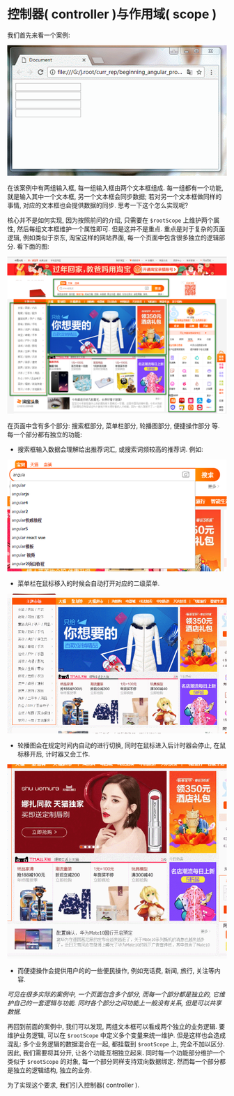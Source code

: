 # 控制器( controller )与作用域( scope )

我们首先来看一个案例:

![](./imgs/constroller-demo.gif)

在该案例中有两组输入框, 每一组输入框由两个文本框组成. 每一组都有一个功能, 就是输入其中一个文本框,
另一个文本框会同步数据; 若对另一个文本框做同样的事情, 对应的文本框也会提供数据的同步. 
思考一下这个怎么实现呢?

核心并不是如何实现, 因为按照前问的介绍, 只需要在 `$rootScope` 上维护两个属性, 然后每组文本框维护一个属性即可.
但是这并不是重点. 重点是对于复杂的页面逻辑, 例如类似于京东, 淘宝这样的网站界面, 每一个页面中包含很多独立的逻辑部分.
看下面的图:

![](./imgs/2018-02-05_220540.png)

在页面中含有多个部分: 搜索框部分, 菜单栏部分, 轮播图部分, 便捷操作部分 等. 每一个部分都有独立的功能:

- 搜索框输入数据会理解给出推荐词汇, 或搜索词频较高的推荐词. 例如:

![](./imgs/2018-02-05_221306.png)

- 菜单栏在鼠标移入的时候会自动打开对应的二级菜单.

![](./imgs/taobao-menu-module.gif)

- 轮播图会在规定时间内自动的进行切换, 同时在鼠标进入后计时器会停止, 在鼠标移开后, 计时器又会工作.

![](./imgs/taobao-scroll.gif)

- 而便捷操作会提供用户的的一些便民操作, 例如充话费, 新闻, 旅行, 关注等内容.

*可见在很多实际的案例中, 一个页面包含多个部分, 而每一个部分都是独立的, 它维护自己的一套逻辑与功能. 同时各个部分之间功能上一般没有关系, 但是可以共享数据.*

再回到前面的案例中, 我们可以发现, 两组文本框可以看成两个独立的业务逻辑. 要维护业务逻辑, 可以在 `$rootScope` 中定义多个变量来统一维护.
但是这样也会造成混乱: 多个业务逻辑的数据混合在一起, 都挂载到 `$rootScope` 上, 完全不加以区分. 
因此, 我们需要将其分开, 让各个功能互相独立起来. 同时每一个功能部分维护一个类似于 `$rootScope` 的对象, 每一个部分同样支持双向数据绑定.
然而每一个部分都是独立的逻辑结构, 独立的业务.

为了实现这个要求, 我们引入控制器( controller ).







